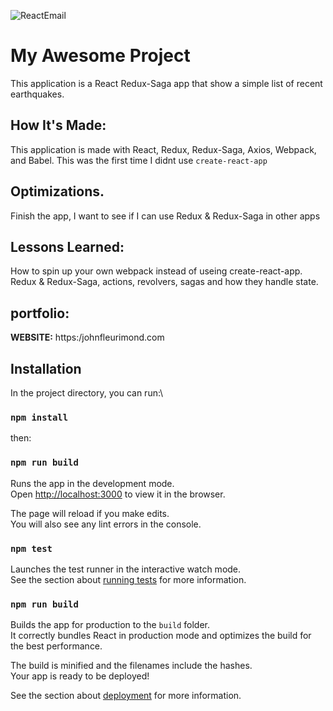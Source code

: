 ![ReactEmail](public/App.png)


# My Awesome Project
This application is a React Redux-Saga app that show a simple list of recent earthquakes.

## How It's Made:
This application is made with React, Redux, Redux-Saga, Axios, Webpack, and Babel. This was the first time I didnt use `create-react-app`

## Optimizations.
Finish the app, I want to see if I can use Redux & Redux-Saga in other apps
## Lessons Learned:
How to spin up your own webpack instead of useing create-react-app. Redux & Redux-Saga, actions, revolvers, sagas and how they handle state.


## portfolio:
**WEBSITE:** https:/johnfleurimond.com

## Installation
In the project directory, you can run:\
### `npm install`

then:

### `npm run build`

Runs the app in the development mode.<br>
Open [http://localhost:3000](http://localhost:3000) to view it in the browser.

The page will reload if you make edits.<br>
You will also see any lint errors in the console.

### `npm test`

Launches the test runner in the interactive watch mode.<br>
See the section about [running tests](https://facebook.github.io/create-react-app/docs/running-tests) for more information.

### `npm run build`

Builds the app for production to the `build` folder.<br>
It correctly bundles React in production mode and optimizes the build for the best performance.

The build is minified and the filenames include the hashes.<br>
Your app is ready to be deployed!

See the section about [deployment](https://facebook.github.io/create-react-app/docs/deployment) for more information.

